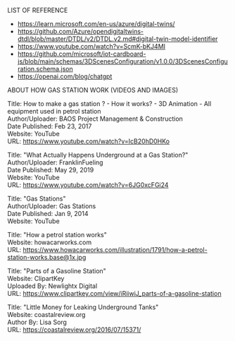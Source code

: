 LIST OF REFERENCE
- https://learn.microsoft.com/en-us/azure/digital-twins/
- https://github.com/Azure/opendigitaltwins-dtdl/blob/master/DTDL/v2/DTDL.v2.md#digital-twin-model-identifier
- https://www.youtube.com/watch?v=ScmK-bKJ4MI
- https://github.com/microsoft/iot-cardboard-js/blob/main/schemas/3DScenesConfiguration/v1.0.0/3DScenesConfiguration.schema.json
- https://openai.com/blog/chatgpt

ABOUT HOW GAS STATION WORK (VIDEOS AND IMAGES)

Title: How to make a gas station ? - How it works? - 3D Animation - All equipment used in petrol station<br>
Author/Uploader: BAOS Project Management & Construction<br>
Date Published: Feb 23, 2017<br>
Website: YouTube<br>
URL: https://www.youtube.com/watch?v=IcB20hD0HKo

Title: "What Actually Happens Underground at a Gas Station?"<br>
Author/Uploader: FranklinFueling<br>
Date Published: May 29, 2019<br>
Website: YouTube<br>
URL: https://www.youtube.com/watch?v=6JG0xcFGi24

Title: "Gas Stations"<br>
Author/Uploader: Gas Stations<br>
Date Published: Jan 9, 2014<br>
Website: YouTube<br>

Title: "How a petrol station works"<br>
Website: howacarworks.com<br>
URL: https://www.howacarworks.com/illustration/1791/how-a-petrol-station-works.base@1x.jpg

Title: "Parts of a Gasoline Station"<br>
Website: ClipartKey<br>
Uploaded By: Newlightx Digital<br>
URL: https://www.clipartkey.com/view/iRiiwiJ_parts-of-a-gasoline-station

Title: "Little Money for Leaking Underground Tanks"<br>
Website: coastalreview.org<br>
Author By: Lisa Sorg<br>
URL: https://coastalreview.org/2016/07/15371/